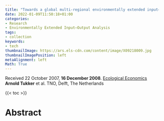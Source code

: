 ```yaml
---
title: "Towards a global multi-regional environmentally extended input–output database"
date: 2022-01-09T11:50:18+01:00
categories:
- Research
- Environmentally Extended Input–Output Analysis
tags:
- collection
keywords:
- tech
thumbnailImage: https://ars.els-cdn.com/content/image/X09218009.jpg
thumbnailImagePosition: left
metaAlignment: left
Math: True
---
```

Received 22 October 2007, **16 December 2008**.
[Ecological Economics](https://www.sciencedirect.com/science/article/pii/S0921800908004801)
**Arnold Tukker** et al. TNO, Delft, The Netherlands
<!--more-->
{{< toc >}}

# Abstract
